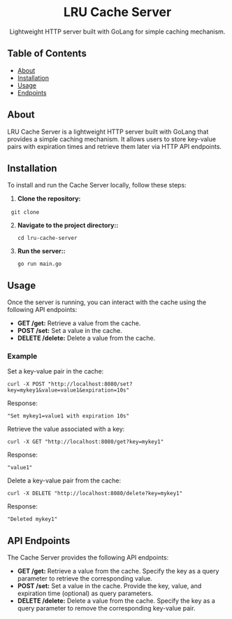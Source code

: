 <!-- Title -->
<h1 align="center">LRU Cache Server</h1>

<!-- Description -->
<p align="center">Lightweight HTTP server built with GoLang for simple caching mechanism.</p>

<!-- Table of Contents -->
## Table of Contents

- [About](#about)
- [Installation](#installation)
- [Usage](#usage)
- [Endpoints](#endpoints)

<!-- About -->
## About

LRU Cache Server is a lightweight HTTP server built with GoLang that provides a simple caching mechanism. It allows users to store key-value pairs with expiration times and retrieve them later via HTTP API endpoints.

<!-- Installation -->
## Installation

To install and run the Cache Server locally, follow these steps:

1. **Clone the repository:**

  <pre> <code class="language-json">git clone <repository-url></code></pre>

2. **Navigate to the project directory::**

   <pre><code class="language-json">cd lru-cache-server</code></pre>

3. **Run the server::**

   <pre><code class="language-json">go run main.go</code></pre>


<!-- Usage -->
<h2 id="usage">Usage</h2>

<p>Once the server is running, you can interact with the cache using the following API endpoints:</p>

<ul>
  <li><strong>GET /get:</strong> Retrieve a value from the cache.</li>
  <li><strong>POST /set:</strong> Set a value in the cache.</li>
  <li><strong>DELETE /delete:</strong> Delete a value from the cache.</li>
</ul>

<h3>Example</h3>

<p>Set a key-value pair in the cache:</p>

<pre><code class="language-bash">curl -X POST "http://localhost:8080/set?key=mykey1&amp;value=value1&amp;expiration=10s"
</code></pre>

<p>Response:</p>

<pre><code class="language-json">"Set mykey1=value1 with expiration 10s"
</code></pre>

<p>Retrieve the value associated with a key:</p>

<pre><code class="language-bash">curl -X GET "http://localhost:8080/get?key=mykey1"
</code></pre>

<p>Response:</p>

<pre><code class="language-json">"value1"
</code></pre>

<p>Delete a key-value pair from the cache:</p>

<pre><code class="language-bash">curl -X DELETE "http://localhost:8080/delete?key=mykey1"
</code></pre>

<p>Response:</p>

<pre><code class="language-json">"Deleted mykey1"
</code></pre>



<!-- Endpoints -->
<h2 id="endpoints">API Endpoints</h2>

<p>The Cache Server provides the following API endpoints:</p>

<ul>
  <li><strong>GET /get:</strong> Retrieve a value from the cache. Specify the key as a query parameter to retrieve the corresponding value.</li>
  <li><strong>POST /set:</strong> Set a value in the cache. Provide the key, value, and expiration time (optional) as query parameters.</li>
  <li><strong>DELETE /delete:</strong> Delete a value from the cache. Specify the key as a query parameter to remove the corresponding key-value pair.</li>
</ul>

